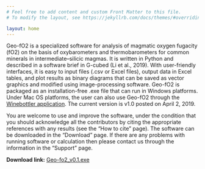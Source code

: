 ```yaml
---
# Feel free to add content and custom Front Matter to this file.
# To modify the layout, see https://jekyllrb.com/docs/themes/#overriding-theme-defaults

layout: home
---
```


Geo-fO2 is a specialized software for analysis of magmatic oxygen fugacity (fO2) on the basis of oxybarometers and thermobarometers for common minerals in intermediate–silicic magmas. It is written in Python and described in a software brief in G-cubed (Li et al., 2019). With user-friendly interfaces, it is easy to input files (.csv or Excel files), output data in Excel tables, and plot results as binary diagrams that can be saved as vector graphics and modified using image-processing software. Geo-fO2 is packaged as an installation-free .exe file that can run in Windows platforms. Under Mac OS platforms, the user can also use Geo-fO2 through the [Winebottler application](http://winebottler.kronenberg.org/). The current version is v1.0 posted on April 2, 2019. 

You are welcome to use and improve the software, under the condition that you should acknowledge all the contributors by citing the appropriate references with any results (see the “How to cite” page). The software can be downloaded in the “Download” page. If there are any problems with running software or calculation then please contact us through the information in the “Support” page.

__Download link:__ [Geo-fo2_v0.1.exe](files/Geo-fO2.exe)
